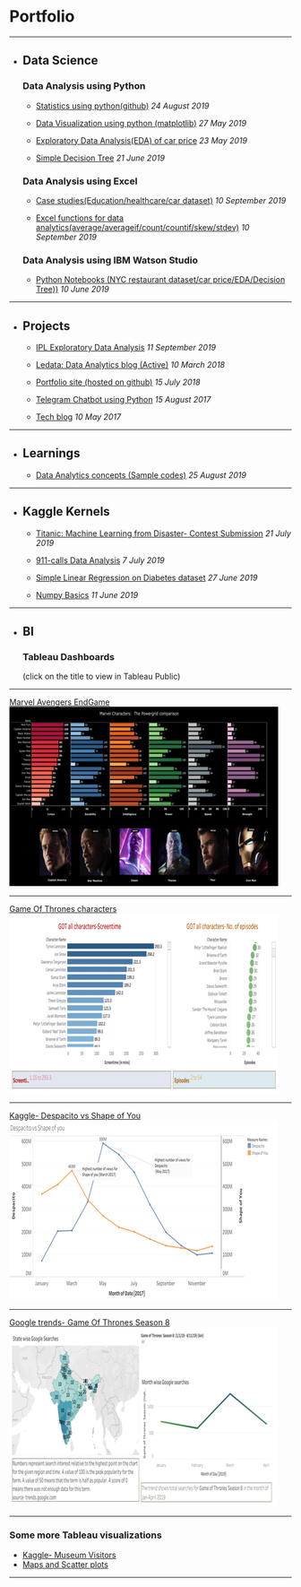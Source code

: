 # Portfolio

---

* ## Data Science



  ### Data Analysis using Python
  
   - [Statistics using python(github)](https://github.com/beingshivam/Data-Analytics-Projects) _24 August 2019_
  
    - [Data Visualization using python (matplotlib)](https://github.com/beingshivam/Data_Analysis/blob/master/Data_visualization_in_python.ipynb) _27 May 2019_

    - [Exploratory Data Analysis(EDA) of car price](https://github.com/beingshivam/Data_Analysis/blob/master/EDA_car_price.ipynb) _23 May 2019_


    - [Simple Decision Tree](https://github.com/beingshivam/Data_Analysis/blob/master/ML_Simple_Decision_Tree_Model.ipynb) _21 June 2019_
    
  ### Data Analysis using Excel
  
    - [Case studies(Education/healthcare/car dataset)](https://github.com/beingshivam/Data-Analytics-using-Excel_case_studies) _10 September 2019_
    
    - [Excel functions for data analytics(average/averageif/count/countif/skew/stdev)](https://github.com/beingshivam/Data-Analytics-using-Excel_case_studies) _10 September 2019_
    
  ### Data Analysis using IBM Watson Studio
  
  
    - [Python Notebooks (NYC restaurant dataset/car price/EDA/Decision Tree))](https://github.com/beingshivam/Data_Analysis_watson_studio) _10 June 2019_
    
    
---

 * ## Projects
 
    - [IPL Exploratory Data Analysis](http://shivamahirao.in/IPL_EDA)  _11 September 2019_
 
    - [Ledata: Data Analytics blog (Active)](http://ledata.blogspot.com/)  _10 March 2018_
    
    - [Portfolio site (hosted on github)](https://github.com/beingshivam/beingshivam.github.io)  _15 July 2018_
    
    - [Telegram Chatbot using Python](https://github.com/beingshivam/Python-projects/blob/master/bot.py)  _15 August 2017_
    
    - [Tech blog](https://github.com/beingshivam/beingshivam_old.github.io)  _10 May 2017_
    
---

 * ## Learnings
  
    - [Data Analytics concepts (Sample codes)](https://github.com/beingshivam/Data-Analytics-Learning_practise)  _25 August 2019_
    
---

 * ## Kaggle Kernels
  
    - [Titanic: Machine Learning from Disaster- Contest Submission](https://www.kaggle.com/shivamahirao/titanic-ml)    _21 July 2019_
    
    - [911-calls Data Analysis](https://www.kaggle.com/shivamahirao/911-calls)    _7 July 2019_

    - [Simple Linear Regression on Diabetes dataset](https://www.kaggle.com/shivamahirao/diabetes-lr) _27 June 2019_

    - [Numpy Basics](https://www.kaggle.com/shivamahirao/numpy-basics) _11 June 2019_


---
* ## BI


  ### Tableau Dashboards 
   (click on the title to view in Tableau Public)
   
  
---
[Marvel Avengers EndGame](https://public.tableau.com/profile/shivamahirao#!/vizhome/Marvel-AvengersEndgame/Dashboard1)
<img src="images/Marvels.jpg?raw=true"/>

---
[Game Of Thrones characters](https://public.tableau.com/profile/shivamahirao#!/vizhome/GOTallcharactersAnalysis/Dashboard3)
<img src="images/GOT all characters.jpg?raw=true"/>

---
[Kaggle- Despacito vs Shape of You](https://public.tableau.com/profile/shivamahirao#!/vizhome/DespacitovsShapeofYouwhogotmoreviews/DespacitovsShapeofyou)
<img src="images/kaggle_Despacito.jpg?raw=true"/>

---
[Google trends- Game Of Thrones Season 8](https://public.tableau.com/profile/shivamahirao#!/vizhome/GameofthronesSeason8GoogleSearchesjan-april2019/GameofThrones)
<img src="images/GOT_trends.jpg?raw=true"/>

---


### Some more Tableau visualizations

- [Kaggle- Museum Visitors](https://public.tableau.com/profile/shivamahirao#!/vizhome/Kaggle-MuseumVisitorsDashboard/MusueumDashboard)
- [Maps and Scatter plots](https://public.tableau.com/profile/shivamahirao#!/vizhome/Dashboard-MapsandScatterplots_15544051999590/Dashboard1)


---


